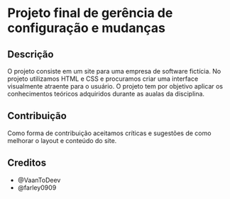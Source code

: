 # Projeto final de gerência de configuração e mudanças

## Descrição

  O projeto consiste em um site para uma empresa de software fictícia. No projeto utilizamos HTML e CSS e procuramos criar uma interface visualmente atraente
para o usuário. O projeto tem por objetivo aplicar os conhecimentos teóricos adquiridos durante as aualas da disciplina. 

## Contribuição

Como forma de contribuição aceitamos críticas e sugestões de como melhorar o layout e conteúdo do site.

## Creditos
* @VaanToDeev
* @farley0909
